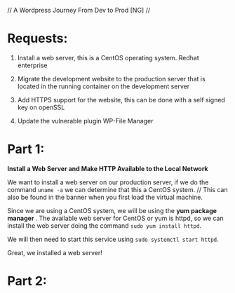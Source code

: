 // A Wordpress Journey From Dev to Prod [NG] //

# Requests:
1. Install a web server, this is a CentOS operating system. Redhat enterprise

2. Migrate the development website to the production server that is located in the running container on the development server

3. Add HTTPS support for the website, this can be done with a self signed key on openSSL

4. Update the vulnerable plugin WP-File Manager

# Part 1: 
<strong> Install a Web Server and Make HTTP Available to the Local Network </strong>

We want to install a web server on our production server, if we do the command `uname -a` we can determine that this a CentOS system. // This can also be found in the banner when you first load the virtual machine. 

Since we are using a CentOS system, we will be using the <strong> yum package manager </strong>. The available web server for CentOS or yum is httpd, so we can install the web server doing the command `sudo yum install httpd`. 

We will then need to start this service using `sudo systemctl start httpd`. 

Great, we installed a web server!

# Part 2:


